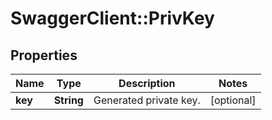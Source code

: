 # SwaggerClient::PrivKey

## Properties
Name | Type | Description | Notes
------------ | ------------- | ------------- | -------------
**key** | **String** | Generated private key. | [optional] 


